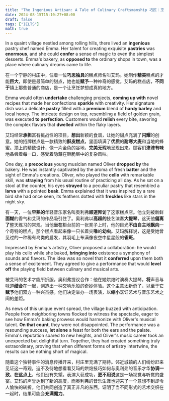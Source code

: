 ```yaml
---
title: "The Ingenious Artisan: A Tale of Culinary Craftsmanship 巧匠：烹饪技艺的故事"
date: 2024-08-15T15:10:27+08:00
draft: false
tags: ["IELTS"]
math: true
---
```


In a quaint village nestled among rolling hills, there lived an **ingenious** pastry chef named Emma. Her talent for creating exquisite **pastries** was **enormous**, and she could **confer** a sense of magic to even the simplest desserts. Emma's bakery, as **opposed to** the ordinary shops in town, was a place where culinary dreams came to life.

在一个宁静的村庄中，住着一位**巧思独具**的糕点师名叫艾玛。她制作**精美**糕点的才能**巨大**，即使是最简单的甜点，她也能**赋予**一种神奇的感觉。艾玛的糕点店，**不同于**镇上那些普通的商店，是一个让烹饪梦想成真的地方。

Emma would often **undertake** challenging projects, **coming up with** novel recipes that made her confections **sparkle** with creativity. Her signature dish was a delicate **pastry** filled with a **premium** blend of **hardy barley** and local honey. The intricate design on top, resembling a field of golden grain, was executed **to perfection**. Customers would **relish** every bite, savoring the complex flavors that **dwelled** within the flaky layers.

艾玛经常**承担**富有挑战性的项目，**想出**新颖的食谱，让她的甜点充满了**闪耀**的创意。她的招牌糕点是一款精致的**酥皮糕点**，里面填满了**优质**的**耐寒大麦**和当地的蜂蜜。顶上的精致设计，像一片金色的谷地，**完美无瑕**地呈现出来。顾客们**津津有味**地品尝着每一口，感受着隐藏在酥脆层中的复杂风味。

One day, a **precocious** young musician named Oliver **dropped by** the bakery. He was instantly captivated by the aroma of fresh **batter** and the sight of Emma's creations. Oliver, who played the **cello** with remarkable skill, was **straying** from his usual routine of practicing all day. As he sat on a stool at the counter, his eyes **strayed** to a peculiar pastry that resembled a **larva** with a pointed **beak**. Emma explained that it was inspired by a rare bird she had once seen, its feathers dotted with **freckles** like stars in the night sky.

有一天，一位**早熟的**年轻音乐家名叫奥利弗**顺道拜访**了这家糕点店。他立刻被新鲜**面糊**的香气和艾玛的作品吸引住了。奥利弗以**高超的**技艺演奏**大提琴**，这天他**偏离了**整天练习的常规。当他**坐在**柜台前的一张凳子上时，他的目光**不由自主地飘向**一个奇特的糕点，那个糕点看起来像一只长着尖**喙**的**幼虫**。艾玛解释说，这是受她曾见过的一种稀有鸟类的启发，其羽毛上布满像夜空中星星般的**雀斑**。

Impressed by Emma's artistry, Oliver proposed a collaboration: he would play his cello while she baked, **bringing into** existence a symphony of sounds and flavors. The idea was so novel that it **conferred** upon them both a sense of excitement. They agreed to give a performance that would **level off** the playing field between culinary and musical arts.

被艾玛的艺术才能所折服，奥利弗提议合作：他在她烘焙时演奏大提琴，**将**声音与味道**结合**在一起，创造出一种交响乐般的奇妙体验。这个主意太新奇了，以至于它**赋予**他们双方一种兴奋感。他们决定举办一场表演，以**缩小**烹饪艺术与音乐艺术之间的差距。

As news of this unique event spread, the village buzzed with  anticipation. People from neighboring towns flocked to witness the  spectacle, eager to see how Emma's baking prowess would harmonize with  Oliver's musical talent. **On that count**, they were not disappointed. The performance was a resounding success, **let alone** a feast for both the ears and the palate. Emma's reputation soared to  new heights, and Oliver's music career took an unexpected but delightful turn. Together, they had created something truly extraordinary, proving that when different forms of artistry intertwine, the results can be  nothing short of magical.

随着这个独特事件的消息传播开来，村庄里充满了期待。邻近城镇的人们纷纷赶来见证这一奇观，迫不及待地想看看艾玛的烘焙技巧如何与奥利弗的音乐才华**协调一致**。**在这点上**，他们没有失望。表演大获成功，**更不用说**这是一场视觉与听觉的盛宴。艾玛的声誉达到了新的高度，而奥利弗的音乐生涯也迎来了一个意想不到却令人愉快的转折。他们共同创造了真正非凡的东西，证明了当不同形式的艺术交织在一起时，结果可能会**充满魔力**。
